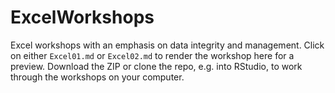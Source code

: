 # ExcelWorkshops
Excel workshops with an emphasis on data integrity and management.  Click on either `Excel01.md` or `Excel02.md` to render the workshop here for a preview.  Download the ZIP or clone the repo, e.g. into RStudio, to work through the workshops on your computer.
